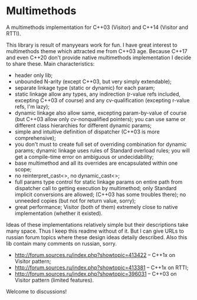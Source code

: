 # Multimethods
A multimethods implementation for C++03 (Visitor) and C++14 (Visitor and RTTI).

This library is result of manyyears work for fun. I have great interest to multimethods theme which attracted me from C++03 age. Because C++17 and even C++20 don't provide native multimethods implementation I decide to share these.
Main characteristics:
- header only lib;
- unbounded N-arity (except C++03, but very simply extendable);
- separate linkage type (static or dynamic) for each param;
- static linkage allow any types, any indirection (r-value refs included, excepting C++03 of course) and any cv-qualification (excepting r-value refs, I'm lazy);
- dynamic linkage also allow same, excepting param-by-value of course (but C++03 allow only cv-nonqualified pointers); you can use same or different class hierarchies for different dynamic params;
- simple and intuitive definition of dispatcher (C++03 is more comprehensive);
- you don't must to create full set of overriding combination for dynamic params; dynamic linkage uses rules of Standard overload rules; you will get a compile-time error on ambiguous or undecidability;
- base multimethod and all its overrides are encapsulated within one scope;
- no reinterpret_cast<>, no dynamic_cast<>;
- full params type control for static linkage params on entire path from dispatcher call to getting execution by multimethod; only Standard implicit conversions are allowed; (C++03 has some troubles there); no unneeded copies (but not for return value, sorry);
- great performance; Visitor (both of them) extremely close to native implementation (whether it existed).

Ideas of these implementations relatively simple but their descriptions take many space. Thus I keep this readme without of it. But I can give URLs to russian forum topics where these design ideas detaily described. Also this lib contain many comments on russian, sorry.
- http://forum.sources.ru/index.php?showtopic=413422 – C++1x on Visitor pattern;  
- http://forum.sources.ru/index.php?showtopic=413381 – C++1x on RTTI;
- http://forum.sources.ru/index.php?showtopic=396031 – C++03 on Visitor pattern (limited features).

Welcome to discussions!
